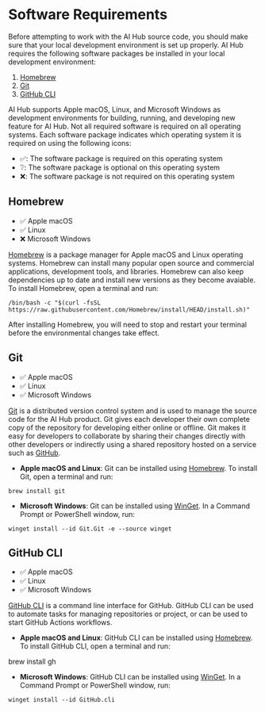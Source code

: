 # Software Requirements

Before attempting to work with the AI Hub source code, you should make sure that your local development environment is set up properly. AI Hub requires the following software packages be installed in your local development environment:

1. [Homebrew](#homebrew)
1. [Git](#git)
1. [GitHub CLI](#github-cli)

AI Hub supports Apple macOS, Linux, and Microsoft Windows as development environments for building, running, and developing new feature for AI Hub. Not all required software is required on all operating systems. Each software package indicates which operating system it is required on using the following icons:

- :white_check_mark:: The software package is required on this operating system
- :grey_question:: The software package is optional on this operating system
- :x:: The software package is not required on this operating system

## Homebrew

- :white_check_mark: Apple macOS
- :white_check_mark: Linux
- :x: Microsoft Windows

[Homebrew](https://brew.sh) is a package manager for Apple macOS and Linux operating systems. Homebrew can install many popular open source and commercial applications, development tools, and libraries. Homebrew can also keep dependencies up to date and install new versions as they become avaiable. To install Homebrew, open a terminal and run:

    /bin/bash -c "$(curl -fsSL https://raw.githubusercontent.com/Homebrew/install/HEAD/install.sh)"

After installing Homebrew, you will need to stop and restart your terminal before the environmental changes take effect.

## Git

- :white_check_mark: Apple macOS
- :white_check_mark: Linux
- :white_check_mark: Microsoft Windows

[Git](https://git-scm.com) is a distributed version control system and is used to manage the source code for the AI Hub product. Git gives each developer their own complete copy of the repository for developing either online or offline. Git makes it easy for developers to collaborate by sharing their changes directly with other developers or indirectly using a shared repository hosted on a service such as [GitHub](https://github.com).

- __Apple macOS and Linux__: Git can be installed using [Homebrew](#homebrew). To install Git, open a terminal and run:

```shell
brew install git
```

- __Microsoft Windows__: Git can be installed using [WinGet](https://learn.microsoft.com/en-us/windows/package-manager/winget/). In a Command Prompt or PowerShell window, run:

```batch
winget install --id Git.Git -e --source winget
```

## GitHub CLI

- :white_check_mark: Apple macOS
- :white_check_mark: Linux
- :white_check_mark: Microsoft Windows

[GitHub CLI](https://cli.github.com) is a command line interface for GitHub. GitHub CLI can be used to automate tasks for managing repositories or project, or can be used to start GitHub Actions workflows.

- __Apple macOS and Linux__: GitHub CLI can be installed using [Homebrew](#homebrew). To install GitHub CLI, open a terminal and run:

brew install gh

- __Microsoft Windows__: GitHub CLI can be installed using [WinGet](https://learn.microsoft.com/en-us/windows/package-manager/winget/). In a Command Prompt or PowerShell window, run:

```batch
winget install --id GitHub.cli
```

